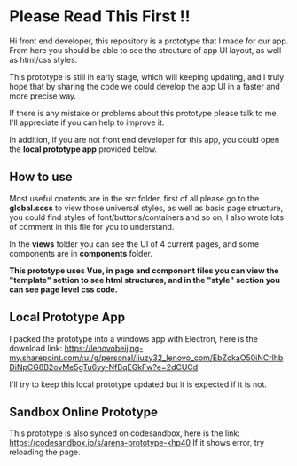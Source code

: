# Please Read This First !!

Hi front end developer, this repository is a prototype that I made for our app. From here you should be able to see the strcuture of app UI layout, as well as html/css styles. 

This prototype is still in early stage, which will keeping updating, and I truly hope that by sharing the code we could develop the app UI in a faster and more precise way.

If there is any mistake or problems about this prototype please talk to me, I'll appreciate if you can help to improve it.

In addition, if you are not front end developer for this app, you could open the **local prototype app** provided below.


## How to use

Most useful contents are in the src folder, first of all please go to the **global.scss** to view those universal styles, as well as basic page structure, you could find styles of font/buttons/containers and so on, I also wrote lots of comment in this file for you to understand.

In the **views** folder you can see the UI of 4 current pages, and some components are in **components** folder. 

**This prototype uses Vue, in page and component files you can view the "template" settion to see html structures, and in the "style" section you can see page level css code.**

## Local Prototype App

I packed the prototype into a windows app with Electron, here is the download link: https://lenovobeijing-my.sharepoint.com/:u:/g/personal/liuzy32_lenovo_com/EbZckaO50iNCrlhbDiNpCG8B2ovMe5gTu6yy-NfBqEGkFw?e=2dCUCd

I'll try to keep this local prototype updated but it is expected if it is not.

## Sandbox Online Prototype

This prototype is also synced on codesandbox, here is the link: https://codesandbox.io/s/arena-prototype-khp40
If it shows error, try reloading the page.